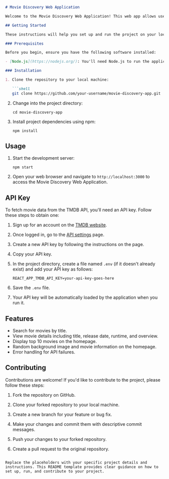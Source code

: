 
```markdown
# Movie Discovery Web Application

Welcome to the Movie Discovery Web Application! This web app allows users to search for movies, view movie details, and save their favorite movies.

## Getting Started

These instructions will help you set up and run the project on your local machine.

### Prerequisites

Before you begin, ensure you have the following software installed:

- [Node.js](https://nodejs.org/): You'll need Node.js to run the application.

### Installation

1. Clone the repository to your local machine:

   ```shell
   git clone https://github.com/your-username/movie-discovery-app.git
   ```

2. Change into the project directory:

   ```shell
   cd movie-discovery-app
   ```

3. Install project dependencies using npm:

   ```shell
   npm install
   ```

## Usage

1. Start the development server:

   ```shell
   npm start
   ```

2. Open your web browser and navigate to `http://localhost:3000` to access the Movie Discovery Web Application.

## API Key

To fetch movie data from the TMDB API, you'll need an API key. Follow these steps to obtain one:

1. Sign up for an account on the [TMDB website](https://www.themoviedb.org/account/signup).

2. Once logged in, go to the [API settings](https://www.themoviedb.org/settings/api) page.

3. Create a new API key by following the instructions on the page.

4. Copy your API key.

5. In the project directory, create a file named `.env` (if it doesn't already exist) and add your API key as follows:

   ```
   REACT_APP_TMDB_API_KEY=your-api-key-goes-here
   ```

6. Save the `.env` file.

7. Your API key will be automatically loaded by the application when you run it.

## Features

- Search for movies by title.
- View movie details including title, release date, runtime, and overview.
- Display top 10 movies on the homepage.
- Random background image and movie information on the homepage.
- Error handling for API failures.

## Contributing

Contributions are welcome! If you'd like to contribute to the project, please follow these steps:

1. Fork the repository on GitHub.

2. Clone your forked repository to your local machine.

3. Create a new branch for your feature or bug fix.

4. Make your changes and commit them with descriptive commit messages.

5. Push your changes to your forked repository.

6. Create a pull request to the original repository.

```

Replace the placeholders with your specific project details and instructions. This README template provides clear guidance on how to set up, run, and contribute to your project.
